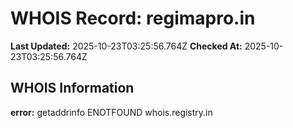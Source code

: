 # WHOIS Record: regimapro.in

**Last Updated:** 2025-10-23T03:25:56.764Z
**Checked At:** 2025-10-23T03:25:56.764Z

## WHOIS Information

**error:** getaddrinfo ENOTFOUND whois.registry.in


